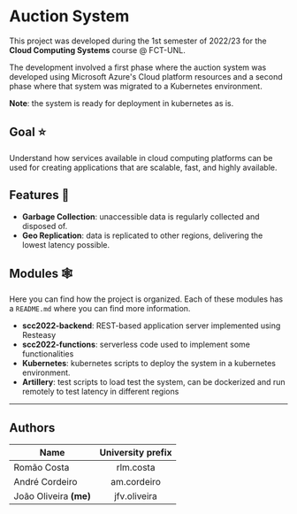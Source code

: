 # Auction System

This project was developed during the 1st semester of 2022/23 for the **Cloud Computing Systems** course @ FCT-UNL.

The development involved a first phase where the auction system was developed using Microsoft Azure's Cloud platform resources
and a second phase where that system was migrated to a Kubernetes environment.

**Note**: the system is ready for deployment in kubernetes as is.

## Goal ⭐️

Understand how services available in cloud computing platforms can be used for creating applications that are
scalable, fast, and highly available.

## Features 🎉️

* **Garbage Collection**: unaccessible data is regularly collected and disposed of.
* **Geo Replication**: data is replicated to other regions, delivering the lowest latency possible.

## Modules 🕸

Here you can find how the project is organized. Each of these modules has a `README.md` where you can find more information.

* **scc2022-backend**: REST-based application server implemented using Resteasy
* **scc2022-functions**: serverless code used to implement some functionalities
* **Kubernetes**: kubernetes scripts to deploy the system in a kubernetes environment.
* **Artillery**: test scripts to load test the system, can be dockerized and run remotely to test latency in different
  regions

---

## Authors


| Name                    | University prefix |
| ----------------------- | :---------------: |
| Romão Costa             |     rlm.costa     |
| André Cordeiro          |    am.cordeiro    |
| João Oliveira **(me)**  |   jfv.oliveira    |
